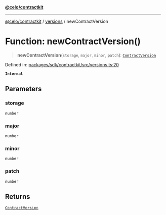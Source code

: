 [**@celo/contractkit**](../../README.md)

***

[@celo/contractkit](../../modules.md) / [versions](../README.md) / newContractVersion

# Function: newContractVersion()

> **newContractVersion**(`storage`, `major`, `minor`, `patch`): [`ContractVersion`](../classes/ContractVersion.md)

Defined in: [packages/sdk/contractkit/src/versions.ts:20](https://github.com/celo-org/developer-tooling/blob/master/packages/sdk/contractkit/src/versions.ts#L20)

**`Internal`**

## Parameters

### storage

`number`

### major

`number`

### minor

`number`

### patch

`number`

## Returns

[`ContractVersion`](../classes/ContractVersion.md)

